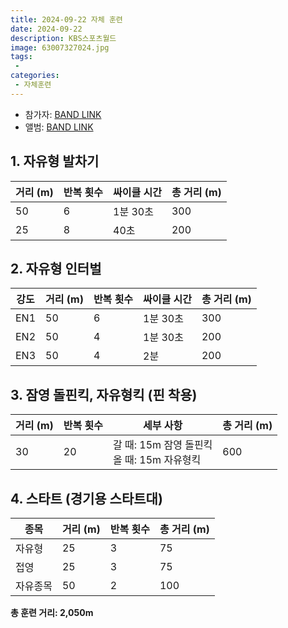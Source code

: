 ```yaml
---
title: 2024-09-22 자체 훈련
date: 2024-09-22
description: KBS스포츠월드
image: 63007327024.jpg
tags:
 - 
categories:
 - 자체훈련
---
```


- 참가자: [BAND LINK](https://band.us/band/93484357/schedule/4%2F93484357%2F473873524%2F19700101)
- 앨범: [BAND LINK](https://band.us/band/93484357/album/82084987)


## 1. 자유형 발차기

| 거리 (m) | 반복 횟수 | 싸이클 시간 | 총 거리 (m) |
|----------|-----------|-------------|-------------|
| 50 | 6 | 1분 30초 | 300 |
| 25 | 8 | 40초 | 200 |

## 2. 자유형 인터벌

| 강도 | 거리 (m) | 반복 횟수 | 싸이클 시간 | 총 거리 (m) |
|------|----------|-----------|-------------|-------------|
| EN1 | 50 | 6 | 1분 30초 | 300 |
| EN2 | 50 | 4 | 1분 30초 | 200 |
| EN3 | 50 | 4 | 2분 | 200 |

## 3. 잠영 돌핀킥, 자유형킥 (핀 착용)

| 거리 (m) | 반복 횟수 | 세부 사항 | 총 거리 (m) |
|----------|-----------|-----------|-------------|
| 30 | 20 | 갈 때: 15m 잠영 돌핀킥<br>올 때: 15m 자유형킥 | 600 |

## 4. 스타트 (경기용 스타트대)

| 종목 | 거리 (m) | 반복 횟수 | 총 거리 (m) |
|------|----------|-----------|-------------|
| 자유형 | 25 | 3 | 75 |
| 접영 | 25 | 3 | 75 |
| 자유종목 | 50 | 2 | 100 |

**총 훈련 거리: 2,050m**